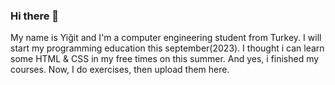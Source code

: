 ### Hi there 👋
My name is Yiğit and I'm a computer engineering student from Turkey. I will start my programming education this september(2023).
I thought i can learn some HTML & CSS in my free times on this summer. And yes, i finished my courses. Now, I do exercises, then upload them here.


<!--
**yigitdogann/yigitdogann** is a ✨ _special_ ✨ repository because its `README.md` (this file) appears on your GitHub profile.

Here are some ideas to get you started:

- 🔭 I’m currently working on ...
- 🌱 I’m currently learning ...
- 👯 I’m looking to collaborate on ...
- 🤔 I’m looking for help with ...
- 💬 Ask me about ...
- 📫 How to reach me: ...
- 😄 Pronouns: ...
- ⚡ Fun fact: ...
-->
